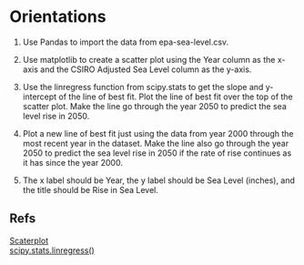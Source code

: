 # Orientations

1. Use Pandas to import the data from epa-sea-level.csv.

2. Use matplotlib to create a scatter plot using the Year column as the x-axis and the CSIRO Adjusted Sea Level column as the y-axis.

3. Use the linregress function from scipy.stats to get the slope and y-intercept of the line of best fit. Plot the line of best fit over the top of the scatter plot. Make the line go through the year 2050 to predict the sea level rise in 2050.

4. Plot a new line of best fit just using the data from year 2000 through the most recent year in the dataset. Make the line also go through the year 2050 to predict the sea level rise in 2050 if the rate of rise continues as it has since the year 2000.

5. The x label should be Year, the y label should be Sea Level (inches), and the title should be Rise in Sea Level.

## Refs

[Scaterplot](https://hub.asimov.academy/tutorial/como-criar-scatterplot-com-matplotlib/)\
[scipy.stats.linregress()](https://geo.libretexts.org/Courses/Texas_AM/ATMO_321%3A_Python_for_Atmospheric_Sciences/18%3A_Regression/18.02%3A_scipy.stats.linregress%28%29?utm_source=chatgpt.com)
